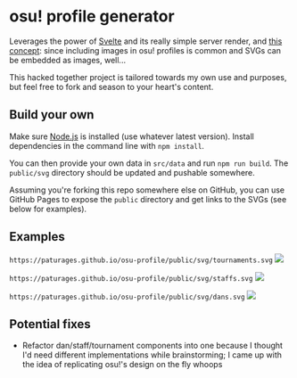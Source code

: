 # osu! profile generator

Leverages the power of [Svelte](https://svelte.dev/) and its really simple server render,
and [this concept](https://github.com/sindresorhus/css-in-readme-like-wat): since including
images in osu! profiles is common and SVGs can be embedded as images, well...

This hacked together project is tailored towards my own use and purposes, but feel free to fork
and season to your heart's content.

## Build your own

Make sure [Node.js](https://nodejs.org/en/) is installed (use whatever latest version).
Install dependencies in the command line with `npm install`.

You can then provide your own data in `src/data` and run `npm run build`.
The `public/svg` directory should be updated and pushable somewhere.

Assuming you're forking this repo somewhere else on GitHub, you can use GitHub Pages to expose
the `public` directory and get links to the SVGs (see below for examples).

## Examples

`https://paturages.github.io/osu-profile/public/svg/tournaments.svg`
![](https://paturages.github.io/osu-profile/public/svg/tournaments.svg)

`https://paturages.github.io/osu-profile/public/svg/staffs.svg`
![](https://paturages.github.io/osu-profile/public/svg/staffs.svg)

`https://paturages.github.io/osu-profile/public/svg/dans.svg`
![](https://paturages.github.io/osu-profile/public/svg/dans.svg)

## Potential fixes

- Refactor dan/staff/tournament components into one because I thought I'd need different implementations
  while brainstorming; I came up with the idea of replicating osu!'s design on the fly whoops
